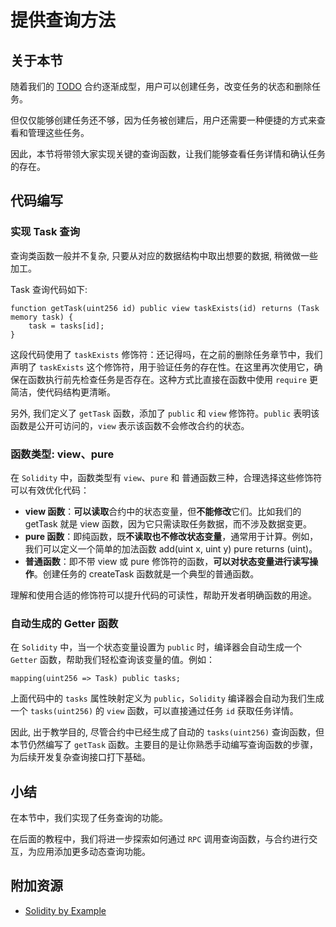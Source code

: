 # 提供查询方法

## 关于本节

随着我们的 [TODO](../../../example/solidity_todo_example/contracts/Todo.sol) 合约逐渐成型，用户可以创建任务，改变任务的状态和删除任务。

但仅仅能够创建任务还不够，因为任务被创建后，用户还需要一种便捷的方式来查看和管理这些任务。

因此，本节将带领大家实现关键的查询函数，让我们能够查看任务详情和确认任务的存在。

## 代码编写

### 实现 Task 查询

查询类函数一般并不复杂, 只要从对应的数据结构中取出想要的数据, 稍微做一些加工。

Task 查询代码如下:

```solidity
function getTask(uint256 id) public view taskExists(id) returns (Task memory task) {
    task = tasks[id];
}
```

这段代码使用了 `taskExists` 修饰符：还记得吗，在之前的删除任务章节中，我们声明了 `taskExists` 这个修饰符，用于验证任务的存在性。在这里再次使用它，确保在函数执行前先检查任务是否存在。这种方式比直接在函数中使用 `require` 更简洁，使代码结构更清晰。

另外, 我们定义了 `getTask` 函数，添加了 `public` 和 `view` 修饰符。`public` 表明该函数是公开可访问的，`view` 表示该函数不会修改合约的状态。

### 函数类型: view、pure

在 `Solidity` 中，函数类型有 `view`、`pure` 和 普通函数三种，合理选择这些修饰符可以有效优化代码：

- **view 函数**：**可以读取**合约中的状态变量，但**不能修改**它们。比如我们的 getTask 就是 view 函数，因为它只需读取任务数据，而不涉及数据变更。
- **pure 函数**：即纯函数，既**不读取也不修改状态变量**，通常用于计算。例如，我们可以定义一个简单的加法函数 add(uint x, uint y) pure returns (uint)。
- **普通函数**：即不带 view 或 pure 修饰符的函数，**可以对状态变量进行读写操作**。创建任务的 createTask 函数就是一个典型的普通函数。

理解和使用合适的修饰符可以提升代码的可读性，帮助开发者明确函数的用途。

### 自动生成的 Getter 函数

在 `Solidity` 中，当一个状态变量设置为 `public` 时，编译器会自动生成一个 `Getter` 函数，帮助我们轻松查询该变量的值。例如：

```solidity
mapping(uint256 => Task) public tasks;
```

上面代码中的 `tasks` 属性映射定义为 `public`，`Solidity` 编译器会自动为我们生成一个 `tasks(uint256)` 的 `view` 函数，可以直接通过任务 `id` 获取任务详情。

因此, 出于教学目的, 尽管合约中已经生成了自动的 `tasks(uint256)` 查询函数，但本节仍然编写了 `getTask` 函数。主要目的是让你熟悉手动编写查询函数的步骤，为后续开发复杂查询接口打下基础。

## 小结

在本节中，我们实现了任务查询的功能。

在后面的教程中，我们将进一步探索如何通过 `RPC` 调用查询函数，与合约进行交互，为应用添加更多动态查询功能。

## 附加资源

- [Solidity by Example](https://solidity-by-example.org/)
